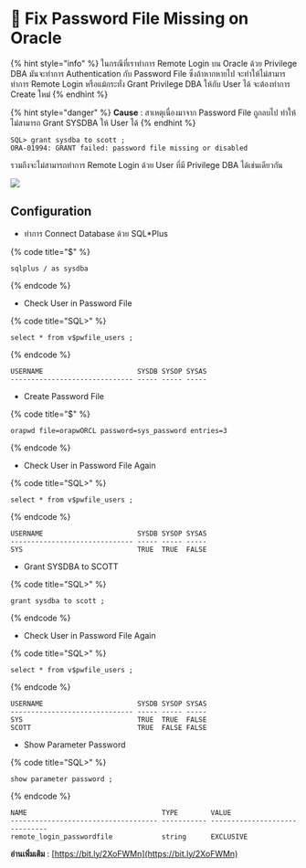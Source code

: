 # 🍇 Fix Password File Missing on Oracle

{% hint style="info" %}
ในกรณีที่เราทำการ Remote Login บน Oracle ด้วย Privilege DBA มันจะทำการ Authentication กับ Password File ซึ่งถ้าหากหายไป จะทำให้ไม่สามารทำการ Remote Login หรือแม้กระทั่ง Grant Privilege DBA ให้กับ User ได้ จะต้องทำการ Create ใหม่
{% endhint %}

{% hint style="danger" %}
**Cause** : สาเหตุเนื่องมาจาก Password File ถูกลบไป ทำให้ไม่สามารถ Grant SYSDBA ให้ User ได้
{% endhint %}

```
SQL> grant sysdba to scott ; 
ORA-01994: GRANT failed: password file missing or disabled
```

รวมถึงจะไม่สามารถทำการ Remote Login ด้วย User ที่มี Privilege DBA ได้เช่นเดียวกัน

![](https://codeinsane.files.wordpress.com/2020/07/orapwd-01.png?w=636)

## **Configuration**

* ทำการ Connect Database ด้วย SQL\*Plus

{% code title="$" %}
```
sqlplus / as sysdba
```
{% endcode %}

* Check User in Password File

{% code title="SQL>" %}
```
select * from v$pwfile_users ;
```
{% endcode %}

```
USERNAME                       SYSDB SYSOP SYSAS
------------------------------ ----- ----- -----
```

* Create Password File

{% code title="$" %}
```
orapwd file=orapwORCL password=sys_password entries=3
```
{% endcode %}

* Check User in Password File Again

{% code title="SQL>" %}
```
select * from v$pwfile_users ;
```
{% endcode %}

```
USERNAME                       SYSDB SYSOP SYSAS
------------------------------ ----- ----- -----
SYS                            TRUE  TRUE  FALSE
```

* Grant SYSDBA to SCOTT

{% code title="SQL>" %}
```
grant sysdba to scott ;
```
{% endcode %}

* Check User in Password File Again

{% code title="SQL>" %}
```
select * from v$pwfile_users ;
```
{% endcode %}

```
USERNAME                       SYSDB SYSOP SYSAS
------------------------------ ----- ----- -----
SYS                            TRUE  TRUE  FALSE
SCOTT                          TRUE  FALSE FALSE
```

* Show Parameter Password

{% code title="SQL>" %}
```
show parameter password ;
```
{% endcode %}

```
NAME                                 TYPE        VALUE
------------------------------------ ----------- ------------------------------
remote_login_passwordfile            string      EXCLUSIVE
```

**อ่านเพิ่มเติม** : [https://bit.ly/2XoFWMn](https://bit.ly/2XoFWMn)
